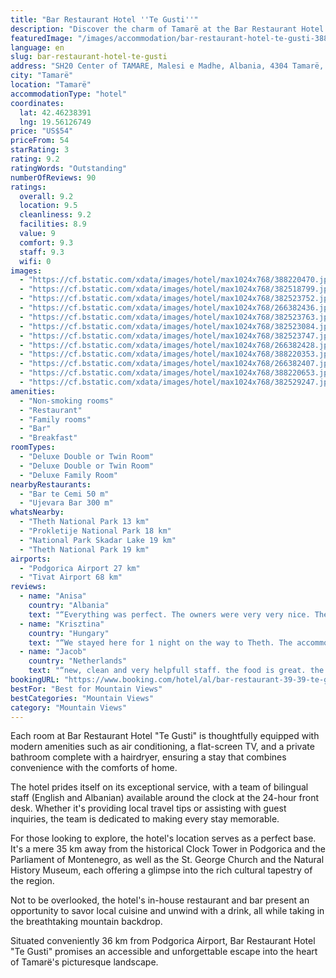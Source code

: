 ```yaml
---
title: "Bar Restaurant Hotel ''Te Gusti''"
description: "Discover the charm of Tamarë at the Bar Restaurant Hotel \"Te Gusti,\" a serene retreat located just a stone's throw away from the iconic Church of the Holy Heart of Jesus."
featuredImage: "/images/accommodation/bar-restaurant-hotel-te-gusti-388220470.jpg"
language: en
slug: bar-restaurant-hotel-te-gusti
address: "SH20 Center of TAMARE, Malesi e Madhe, Albania, 4304 Tamarë, Albania"
city: "Tamarë"
location: "Tamarë"
accommodationType: "hotel"
coordinates:
  lat: 42.46238391
  lng: 19.56126749
price: "US$54"
priceFrom: 54
starRating: 3
rating: 9.2
ratingWords: "Outstanding"
numberOfReviews: 90
ratings:
  overall: 9.2
  location: 9.5
  cleanliness: 9.2
  facilities: 8.9
  value: 9
  comfort: 9.3
  staff: 9.3
  wifi: 0
images:
  - "https://cf.bstatic.com/xdata/images/hotel/max1024x768/388220470.jpg?k=9f42e37e62489ce267c524aa23c5baf7a594d42b099c9b222d61afa9561dc159&o=&hp=1"
  - "https://cf.bstatic.com/xdata/images/hotel/max1024x768/382518799.jpg?k=0dbe2e2db3cf1fa96405f98edfd0ee9e23fdd3feef41e19073a53c30ffb28907&o=&hp=1"
  - "https://cf.bstatic.com/xdata/images/hotel/max1024x768/382523752.jpg?k=880b779fa2a0461f9e9ff7581803321b86420da9f03cf02480fba635db8cc616&o=&hp=1"
  - "https://cf.bstatic.com/xdata/images/hotel/max1024x768/266382436.jpg?k=65fbcff5b9023a8f6ab4e4bc3ff5b45c7e70d37306c0ea65a324f3742ca37c52&o=&hp=1"
  - "https://cf.bstatic.com/xdata/images/hotel/max1024x768/382523763.jpg?k=082162666d5dbc798e6061662a0436a31d0fb67f3810800c974ca9cf1bb7e1b4&o=&hp=1"
  - "https://cf.bstatic.com/xdata/images/hotel/max1024x768/382523084.jpg?k=27e9945cc3dba893604e65d6c3630665ca6aec3cb0317540a6389d6ae6f73ef2&o=&hp=1"
  - "https://cf.bstatic.com/xdata/images/hotel/max1024x768/382523747.jpg?k=812e08ce8efba55351675d7e07ef6b3aefd19a8d045da282f2563eb339d2374f&o=&hp=1"
  - "https://cf.bstatic.com/xdata/images/hotel/max1024x768/266382428.jpg?k=004e34da455d40ea0dda98351d8d0be72a610a9445272604b6aa3153747fdd2a&o=&hp=1"
  - "https://cf.bstatic.com/xdata/images/hotel/max1024x768/388220353.jpg?k=e56da7ea370ed41b085a47057eef4540bffe89b880c6896a60fec46201fd69d1&o=&hp=1"
  - "https://cf.bstatic.com/xdata/images/hotel/max1024x768/266382407.jpg?k=c8c448b6d6e014a24f126f0b245635e873626f63e7aa749fc5942979aa83cf91&o=&hp=1"
  - "https://cf.bstatic.com/xdata/images/hotel/max1024x768/388220653.jpg?k=f22a427ff0523940409c2cac621698f7fc1abaa071e6d3549fa1adcbf81d89ef&o=&hp=1"
  - "https://cf.bstatic.com/xdata/images/hotel/max1024x768/382529247.jpg?k=99ade81928da2bc38beccc3d22c42e7a68987c13c0474ba0014850b6ff7032b0&o=&hp=1"
amenities:
  - "Non-smoking rooms"
  - "Restaurant"
  - "Family rooms"
  - "Bar"
  - "Breakfast"
roomTypes:
  - "Deluxe Double or Twin Room"
  - "Deluxe Double or Twin Room"
  - "Deluxe Family Room"
nearbyRestaurants:
  - "Bar te Cemi 50 m"
  - "Ujevara Bar 300 m"
whatsNearby:
  - "Theth National Park 13 km"
  - "Prokletije National Park 18 km"
  - "National Park Skadar Lake 19 km"
  - "Theth National Park 19 km"
airports:
  - "Podgorica Airport 27 km"
  - "Tivat Airport 68 km"
reviews:
  - name: "Anisa"
    country: "Albania"
    text: "“Everything was perfect. The owners were very very nice. The food was delicious and the prices were affordable. Tamara is a must visit destination. Enjoy a stay!”"
  - name: "Krisztina"
    country: "Hungary"
    text: "“We stayed here for 1 night on the way to Theth. The accommodation is right in the town centre. You can park your car a few metres away. The room is clean and comfortable. We had dinner there as well. It was really good, the best meal we had in...”"
  - name: "Jacob"
    country: "Netherlands"
    text: "“new, clean and very helpfull staff. the food is great. the prices are reasonable.”"
bookingURL: "https://www.booking.com/hotel/al/bar-restaurant-39-39-te-gusti-39-39.en-gb.html?aid=8035640"
bestFor: "Best for Mountain Views"
bestCategories: "Mountain Views"
category: "Mountain Views"
---
```


Each room at Bar Restaurant Hotel "Te Gusti" is thoughtfully equipped with modern amenities such as air conditioning, a flat-screen TV, and a private bathroom complete with a hairdryer, ensuring a stay that combines convenience with the comforts of home.

The hotel prides itself on its exceptional service, with a team of bilingual staff (English and Albanian) available around the clock at the 24-hour front desk. Whether it's providing local travel tips or assisting with guest inquiries, the team is dedicated to making every stay memorable.

For those looking to explore, the hotel's location serves as a perfect base. It's a mere 35 km away from the historical Clock Tower in Podgorica and the Parliament of Montenegro, as well as the St. George Church and the Natural History Museum, each offering a glimpse into the rich cultural tapestry of the region.

Not to be overlooked, the hotel's in-house restaurant and bar present an opportunity to savor local cuisine and unwind with a drink, all while taking in the breathtaking mountain backdrop.

Situated conveniently 36 km from Podgorica Airport, Bar Restaurant Hotel "Te Gusti" promises an accessible and unforgettable escape into the heart of Tamarë's picturesque landscape.